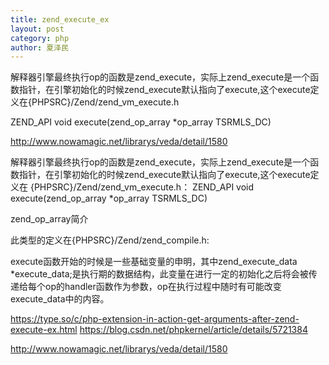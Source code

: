 ```yaml
---
title: zend_execute_ex
layout: post
category: php
author: 夏泽民
---
```

解释器引擎最终执行op的函数是zend_execute，实际上zend_execute是一个函数指针，在引擎初始化的时候zend_execute默认指向了execute,这个execute定义在{PHPSRC}/Zend/zend_vm_execute.h

ZEND_API void execute(zend_op_array *op_array TSRMLS_DC)
<!-- more -->
http://www.nowamagic.net/librarys/veda/detail/1580

   解释器引擎最终执行op的函数是zend_execute，实际上zend_execute是一个函数指针，在引擎初始化的时候zend_execute默认指向了execute,这个execute定义在
   {PHPSRC}/Zend/zend_vm_execute.h：
ZEND_API void execute(zend_op_array *op_array TSRMLS_DC)

zend_op_array简介

此类型的定义在{PHPSRC}/Zend/zend_compile.h:

 execute函数开始的时候是一些基础变量的申明，其中zend_execute_data *execute_data;是执行期的数据结构，此变量在进行一定的初始化之后将会被传递给每个op的handler函数作为参数，op在执行过程中随时有可能改变execute_data中的内容。

https://type.so/c/php-extension-in-action-get-arguments-after-zend-execute-ex.html
https://blog.csdn.net/phpkernel/article/details/5721384

http://www.nowamagic.net/librarys/veda/detail/1580